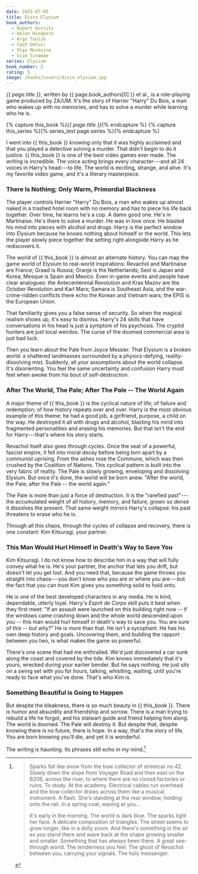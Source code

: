 ```yaml
---
date: 2025-07-03
title: Disco Elysium
book_authors:
  - Robert Kurvitz
  - Helen Hindpere
  - Argo Tuulik
  - Cash DeCuir
  - Olga Moskvina
  - Siim Sinamäe
series: Elysium
book_number: 2
rating: 5
image: /books/covers/disco_elysium.jpg
---
```


<cite class="video-game-title">{{ page.title }}</cite>, written by <span
class="author-name">{{ page.book_authors[0] }}</span> <abbr class="etal">et
al.</abbr>, is a role-playing game produced by ZA/UM. It's the story of
Harrier "Harry" Du Bois, a man who wakes up with no memories, and has to solve
a murder while learning who he is.

{% capture this_book %}<cite class="book-title">{{ page.title }}</cite>{% endcapture %}
{% capture this_series %}{% series_text page.series %}{% endcapture %}

I went into {{ this_book }} knowing only that it was highly acclaimed and that
you played a detective solving a murder. That didn't begin to do it justice.
{{ this_book }} is one of the best video games ever made. The writing is
incredible. The voice acting brings every character---and all 24 voices in
Harry's head---to life. The world is exciting, strange, and alive. It's my
favorite video game, and it's a literary masterpiece.

### There Is Nothing; Only Warm, Primordial Blackness

The player controls Harrier "Harry" Du Bois, a man who wakes up almost naked
in a trashed hotel room with no memory and has to piece his life back
together. Over time, he learns he's a cop. A damn good one. He's in
Martinaise. He's there to solve a murder. He was in love once. He blasted his
mind into pieces with alcohol and drugs. Harry is the perfect window into
Elysium because he knows nothing about himself or the world. This lets the
player slowly piece together the setting right alongside Harry as he
rediscovers it.

The world of {{ this_book }} is almost an alternate history. You can map the
game world of Elysium to real-world inspirations: Revachol and Martinaise are
France; Graad is Russia; Oranje is the Netherlands; Seol is Japan and Korea;
Mesque is Spain and Mexico. Even in-game events and people have clear
analogues: the Antecentennial Revolution and Kras Mazov are the October
Revolution and Karl Marx; Samara is Southeast Asia, and the war-crime-ridden
conflicts there echo the Korean and Vietnam wars; the EPIS is the European
Union.

That familiarity gives you a false sense of security. So when the magical
realism shows up, it's easy to dismiss. Harry's 24 skills that have
conversations in his head is just a symptom of his psychosis. The cryptid
hunters are just local weirdos. The curse of the doomed commercial area is
just bad luck.

Then you learn about the Pale from Joyce Messier. That Elysium is a broken
world: a shattered landmasses surrounded by a physics-defying,
reality-dissolving mist. Suddenly, all your assumptions about the world
collapse. It's disorienting. You feel the same uncertainty and confusion Harry
must feel when awoke from his bout of self-destruction.

### After The World, The Pale; After The Pale -- The World Again

<!-- Is it really cyclical? It's sort of... The past has a grasp of the
future. Harry's past action... But maybe the Pale is what connects the
cyclical nature to the past? It's rarified past... -->

A major theme of {{ this_book }} is the cyclical nature of life; of failure
and redemption; of how history repeats over and over. Harry is the most
obvious example of this theme: he had a good job, a girlfriend, purpose, a
child on the way. He destroyed it all with drugs and alcohol, blasting his
mind into fragmented personalities and erasing his memories. But that isn't
the end for Harry---that's where his story starts.

<!-- I kind of want to expand on the history part in the Revachol section -->

Revachol itself also goes through cycles. Once the seat of a powerful, fascist
empire, it fell into moral decay before being torn apart by a communist
uprising. From the ashes rose the Commune, which was then crushed by the
Coalition of Nations. This cyclical pattern is built into the very fabric of
reality. The Pale is slowly growing, enveloping and dissolving Elysium. But
once it's done, the world will be born anew. "After the world, the Pale;
after the Pale -- the world again."

The Pale is more than just a force of destruction. It is the "rarefied
past"---the accumulated weight of all history, memory, and failure, grown so
dense it dissolves the present. That same weight mirrors Harry's collapse: his
past threatens to erase who he is.

Through all this chaos, through the cycles of collapse and recovery, there is
one constant: Kim Kitsuragi, your partner.

### This Man Would Hurl Himself in Death's Way to Save You

Kim Kitsuragi. I do not know how to describe him in a way that will fully
convey what he is. He's your partner, the anchor that lets you drift, but
doesn't let you get lost. And you need that, because the game throws you
straight into chaos---you don't know who you are or where you are---but the
fact that you can trust Kim gives you something solid to hold onto.

He is one of the best developed characters in any media. He is kind,
dependable, utterly loyal. Harry's _Esprit de Corps_ skill puts it best when
they first meet: "If an assault were launched on this building right now -- if
the windows came crashing down and the whole world descended upon you -- this
man would hurl himself in death's way to save you. You are sure of this -- but
why?" He is more than that. He isn't a sycophant. He has his own deep history
and goals. Uncovering them, and building the rapport between you two, is what
makes the game so powerful.

There's one scene that had me enthralled. We'd just discovered a car sunk
along the coast and covered by the tide. Kim knows immediately that it's
yours, wrecked during your earlier bender. But he says nothing. He just sits
on a swing set with you for hours, talking, whistling, waiting, until you're
ready to face what you've done. That's who Kim is.

### Something Beautiful is Going to Happen

But despite the bleakness, there is so much beauty in {{ this_book }}. There
is humor and absurdity and friendship and sorrow. There is a man trying to
rebuild a life he forgot, and his stalwart guide and friend helping him along.
The world is doomed. The Pale will destroy it. But despite that, despite
knowing there is no future, there is hope. In a way, that's the story of life.
You are born knowing you'll die, and yet it is wonderful.

The writing is haunting. Its phrases still echo in my mind.[^bow]

[^bow]:
    > Sparks fall like snow from the bow collector of streetcar no 42. Slowly down
    > the slope from Voyager Road and then east on the B206, across the river, to
    > where there are no closed factories or ruins. To study. At the academy.
    > Electrical cables run overhead and the bow collector draws across them like
    > a musical instrument. A flash. She's standing at the rear window, holding
    > onto the rail. In a spring coat, waving at you...
    >
    > It's early in the morning. The world is dark blue. The sparks light her
    > face. A delicate composition of triangles. The street seems to grow longer,
    > like in a dolly zoom. And there's something in the air as you stand there
    > and wave back at the shape growing smaller and smaller. Something that has
    > *always* been there. A great see-through world. The tenderness you feel. The
    > ghost of Revachol between you, carrying your signals. The holy messenger.

